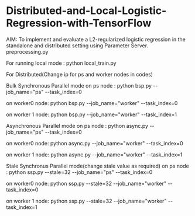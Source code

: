 # Distributed-and-Local-Logistic-Regression-with-TensorFlow
AIM: To implement and evaluate a L2-regularized logistic regression in the standalone and distributed setting using Parameter Server.
preprocessing.py  

For running local mode : python local_train.py

For Distributed(Change ip for ps and worker nodes in codes)

Bulk Synchronous Parallel mode
on ps node : python bsp.py --job_name="ps" --task_index=0

on worker0 node: python bsp.py --job_name="worker" --task_index=0

on worker 1 node: python bsp.py --job_name="worker" --task_index=1

Asynchronous Parallel mode
on ps node : python async.py --job_name="ps" --task_index=0

on worker0 node: python async.py --job_name="worker" --task_index=0

on worker 1 node: python async.py --job_name="worker" --task_index=1

Stale Synchronus Parallel mode(change stale value as required)
on ps node : python ssp.py --stale=32 --job_name="ps" --task_index=0

on worker0 node: python ssp.py --stale=32 --job_name="worker" --task_index=0

on worker 1 node: python ssp.py --stale=32 --job_name="worker" --task_index=1

